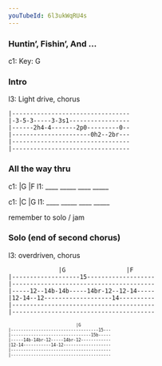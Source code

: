 ```yaml
---
youTubeId: 6l3ukWqRU4s
---
```


### Huntin’, Fishin’, And ...

c1: Key: G

### Intro
l3: Light drive, chorus
<span style="font-size:0.7em; scroll-snap-stop: always; scroll-snap-align: start;">

```
|---------------------------------
|-3-5-3-----3-3s1-----------------
|------2h4-4-------2p0---------0--
|----------------------0h2--2br---
|---------------------------------
|---------------------------------
```
</span>

### All the way thru

c1: |G         |F
l1:  ____ _____ ____ _____

c1: |C         |G
l1:  ____ _____ ____ _____

remember to solo / jam

### Solo (end of second chorus)
l3: overdriven, chorus
<span style="font-size:0.7em; scroll-snap-stop: always; scroll-snap-align: start;">

```
              |G                 |F
|-------------------15-------------------
|----------------------------------------
|-----12--14b-14b-----14br-12--12-14-----
|12-14--12-------------------14----------
|----------------------------------------
|----------------------------------------
```
</span>

<span style="font-size:0.7em; scroll-snap-stop: always; scroll-snap-align: start;">

```
                           |G
|-----------------------------------15---
|--------------------------------15b-----
|-----14b-14br-12-----14br-12------------
|12-14-----------14-12-------------------
|----------------------------------------
|----------------------------------------
```
</span>
